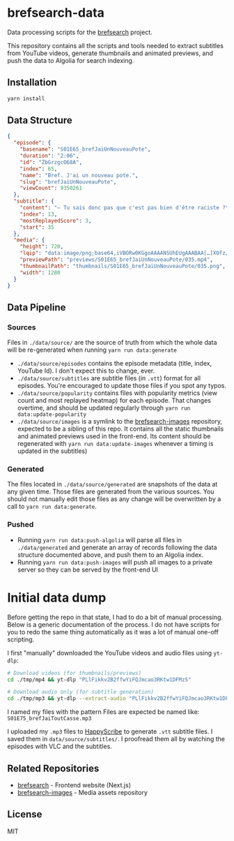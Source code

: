 # brefsearch-data

Data processing scripts for the [brefsearch](https://github.com/pixelastic/brefsearch) project.

This repository contains all the scripts and tools needed to extract subtitles from YouTube videos, generate thumbnails and animated previews, and push the data to Algolia for search indexing.

## Installation

```bash
yarn install
```

## Data Structure

```json
{
  "episode": {
    "basename": "S01E65_brefJaiUnNouveauPote",
    "duration": "2:06",
    "id": "ZbGrzgcO68A",
    "index": 65,
    "name": "Bref. J'ai un nouveau pote.",
    "slug": "brefJaiUnNouveauPote",
    "viewCount": 9350261
  },
  "subtitle": {
    "content": "— Tu sais donc pas que c'est pas bien d'être raciste ?\n— Nom de Zeus, Marty !",
    "index": 13,
    "mostReplayedScore": 3,
    "start": 35
  },
  "media": {
    "height": 720,
    "lqip": "data:image/png;base64,iVBORw0KGgoAAAANSUhEUgAAABAA[…]XOfz/2JXQfoi2/FXAAAAAElFTkSuQmCC",
    "previewPath": "previews/S01E65_brefJaiUnNouveauPote/035.mp4",
    "thumbnailPath": "thumbnails/S01E65_brefJaiUnNouveauPote/035.png",
    "width": 1280
  }
}

```



## Data Pipeline

### Sources

Files in `./data/source/` are the source of truth from which the whole data will be re-generated when running `yarn run data:generate`

- `./data/source/episodes` contains the episode metadata (title, index, YouTube Id). I don't expect this to change, ever.
- `./data/source/subtitles` are subtitle files (in `.vtt`) format for all episodes. You're encouraged to update those files if you spot any typos.
- `./data/source/popularity` contains files with popularity metrics (view count and most replayed heatmap) for each episode. That changes overtime, and should be updated regularly through `yarn run data:update-popularity`
- `./data/source/images` is a symlink to the [brefsearch-images](https://github.com/pixelastic/brefsearch-images) repository, expected to be a sibling of this repo. It contains all the static thumbnails and animated previews used in the front-end. Its content should be regenerated with `yarn run data:update-images` whenever a timing is updated in the subtitles)

### Generated

The files located in `./data/source/generated` are snapshots of the data at any given time. Those files are generated from the various sources. You should not manually edit those files as any change will be overwritten by a call to `yarn run data:generate`.

### Pushed

- Running `yarn run data:push-algolia` will parse all files in `./data/generated` and generate an array of records following the data structure documented above, and push them to an Algolia index.
- Running `yarn run data:push-images` will push all images to a private server so they can be served by the front-end UI

# Initial data dump

Before getting the repo in that state, I had to do a bit of manual processing. Below is a generic documentation of the process. I do not have scripts for you to redo the same thing automatically as it was a lot of manual one-off scripting.

I first "manually" downloaded the YouTube videos and audio files using `yt-dlp`:

```bash
# Download videos (for thumbnails/previews)
cd ./tmp/mp4 && yt-dlp "PLlFikkv2B2ffwYiFQJmcao3RKtw1DFMz5"

# Download audio only (for subtitle generation)
cd ./tmp/mp3 && yt-dlp --extract-audio "PLlFikkv2B2ffwYiFQJmcao3RKtw1DFMz5"
```

I named my files with the pattern Files are expected be named like: `S01E75_brefJaiToutCasse.mp3`

I uploaded my `.mp3` files to [HappyScribe](https://www.happyscribe.com) to generate `.vtt` subtitle files. I saved them in `data/source/subtitles/`. I proofread them all by watching the episodes with VLC and the subtitles.

## Related Repositories

- [brefsearch](https://github.com/pixelastic/brefsearch) - Frontend website (Next.js)
- [brefsearch-images](https://github.com/pixelastic/brefsearch-images) - Media assets repository

## License

MIT
